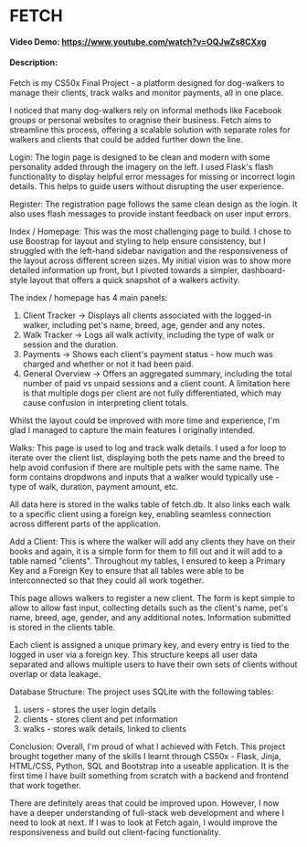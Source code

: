 # FETCH
#### Video Demo:  https://www.youtube.com/watch?v=OQJwZs8CXxg
#### Description:
Fetch is my CS50x Final Project - a platform designed for dog-walkers to manage their clients, track walks and monitor payments, all in one place.

I noticed that many dog-walkers rely on informal methods like Facebook groups or personal websites to oragnise their business. Fetch aims to streamline this process, offering a scalable solution with separate roles for walkers and clients that could be added further down the line.

Login:
The login page is designed to be clean and modern with some personality added through the imagery on the left. I used Flask's flash functionality to display helpful error messages for missing or incorrect login details. This helps to guide users without disrupting the user experience.

Register:
The registration page follows the same clean design as the login. It also uses flash messages to provide instant feedback on user input errors. 

Index / Homepage:
This was the most challenging page to build. I chose to use Boostrap for layout and styling to help ensure consistency, but I struggled with the left-hand sidebar navigation and the responsiveness of the layout across different screen sizes. My initial vision was to show more detailed information up front, but I pivoted towards a simpler, dashboard-style layout that offers a quick snapshot of a walkers activity.

The index / homepage has 4 main panels:
1. Client Tracker -> Displays all clients associated with the logged-in walker, including pet's name, breed, age, gender and any notes.
2. Walk Tracker -> Logs all walk activity, including the type of walk or session and the duration.
3. Payments -> Shows each client's payment status - how much was charged and whether or not it had been paid.
4. General Overview -> Offers an aggregated summary, including the total number of paid vs unpaid sessions and a client count. A limitation here is that multiple dogs per client are not fully differentiated, which may cause confusion in interpreting client totals.

Whilst the layout could be improved with more time and experience, I'm glad I managed to capture the main features I originally intended.

Walks:
This page is used to log and track walk details. I used a for loop to iterate over the client list, displaying both the pets name and the breed to help avoid confusion if there are multiple pets with the same name. The form contains dropdwons and inputs that a walker would typically use - type of walk, duration, payment amount, etc.

All data here is stored in the walks table of fetch.db. It also links each walk to a specific client using a foreign key, enabling seamless connection across different parts of the application.

Add a Client:
This is where the walker will add any clients they have on their books and again, it is a simple form for them to fill out and it will add to a table named "clients". Throughout my tables, I ensured to keep a Primary Key and a Foreign Key to ensure that all tables were able to be interconnected so that they could all work together.

This page allows walkers to register a new client. The form is kept simple to allow to allow fast input, collecting details such as the client's name, pet's name, breed, age, gender, and any additional notes. Information submitted is stored in the clients table.

Each client is assigned a unique primary key, and every entry is tied to the logged in user via a foreign key. This structure keeps all user data separated and allows multiple users to have their own sets of clients without overlap or data leakage.

Database Structure:
The project uses SQLite with the following tables:
1. users - stores the user login details
2. clients - stores client and pet information
3. walks - stores walk details, linked to clients

Conclusion:
Overall, I'm proud of what I achieved with Fetch. This project brought together many of the skills I learnt through CS50x - Flask, Jinja, HTML/CSS, Python, SQL and Bootstrap into a useable application. It is the first time I have built something from scratch with a backend and frontend that work together.

There are definitely areas that could be improved upon. However, I now have a deeper understanding of full-stack web development and where I need to look at next. If I was to look at Fetch again, I would improve the responsiveness and build out client-facing functionality.